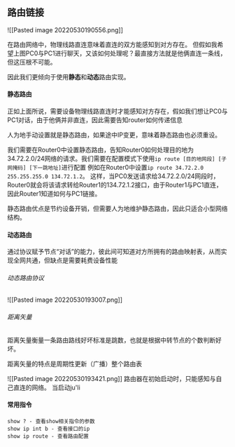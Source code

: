## 路由链接
![[Pasted image 20220530190556.png]]

在路由网络中，物理线路直连意味着直连的双方能感知到对方存在。
但假如我希望上图PC0与PC1进行聊天，又该如何处理呢？最直接方法就是他俩直连一条线，但这压根不可能。

因此我们更倾向于使用**静态**和**动态**路由实现。

#### 静态路由
正如上面所说，需要设备物理线路直连时才能感知对方存在，假如我们想让PC0与PC1对话，由于他俩并非直连，因此需要告知router如何传递信息

人为地手动设置就是静态路由，如果途中IP变更，意味着静态路由也必须重设。

我们需要在Router0中设置静态路由，告知Router0如何处理目的地为34.72.2.0/24网络的请求。我们需要在配置模式下使用`ip route [目的地网段] [子网掩码] [下一跳地址]`进行配置
例如在Router0中设置`ip route 34.72.2.0 255.255.255.0 134.72.1.2`。
这样，当PC0发送请求给34.72.2.0/24网段时，Router0就会将该请求转给Router1的134.72.1.2接口，由于Router1与PC1直连，因此Router1知道如何与PC1链接。

静态路由优点是节约设备开销，但需要人为地维护静态路由，因此只适合小型网络结构。

#### 动态路由
通过协议赋予节点“对话”的能力，彼此间可知道对方所拥有的路由映射表，从而实现全网共通，但缺点是需要耗费设备性能

###### 动态路由协议
![[Pasted image 20220530193007.png]]

###### 距离矢量
距离矢量衡量一条路由路线好坏标准是跳数，也就是根据中转节点的个数判断好坏。

距离矢量的特点是周期性更新（广播）整个路由表

![[Pasted image 20220530193421.png]]
路由器在初始启动时，只能感知与自己直连的网络。
当启动ju'li
#### 常用指令
```
show ? - 查看show相关指令的参数
show ip int b - 查看接口的ip
show ip route - 查看路由配置
```